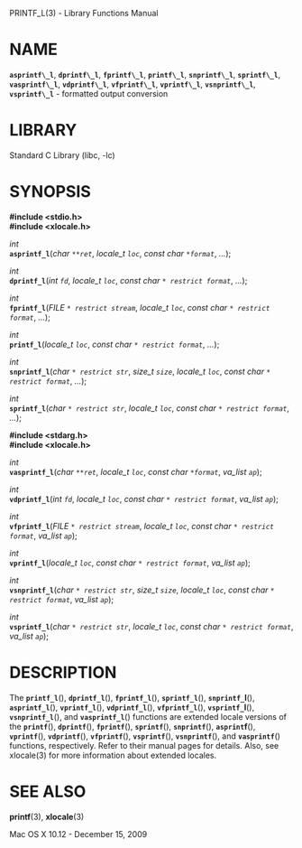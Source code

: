 PRINTF\_L(3) - Library Functions Manual

# NAME

**`asprintf\_l`**,
**`dprintf\_l`**,
**`fprintf\_l`**,
**`printf\_l`**,
**`snprintf\_l`**,
**`sprintf\_l`**,
**`vasprintf\_l`**,
**`vdprintf\_l`**,
**`vfprintf\_l`**,
**`vprintf\_l`**,
**`vsnprintf\_l`**,
**`vsprintf\_l`** - formatted output conversion

# LIBRARY

Standard C Library (libc, -lc)

# SYNOPSIS

**#include <stdio.h>**  
**#include <xlocale.h>**

*int*  
**`asprintf_l`**(*char `**ret`*, *locale\_t `loc`*, *const char `*format`*, *...*);

*int*  
**`dprintf_l`**(*int `fd`*, *locale\_t `loc`*, *const char `* restrict format`*, *...*);

*int*  
**`fprintf_l`**(*FILE `* restrict stream`*, *locale\_t `loc`*, *const char `* restrict format`*, *...*);

*int*  
**`printf_l`**(*locale\_t `loc`*, *const char `* restrict format`*, *...*);

*int*  
**`snprintf_l`**(*char `* restrict str`*, *size\_t `size`*, *locale\_t `loc`*, *const char `* restrict format`*, *...*);

*int*  
**`sprintf_l`**(*char `* restrict str`*, *locale\_t `loc`*, *const char `* restrict format`*, *...*);

**#include <stdarg.h>**  
**#include <xlocale.h>**

*int*  
**`vasprintf_l`**(*char `**ret`*, *locale\_t `loc`*, *const char `*format`*, *va\_list `ap`*);

*int*  
**`vdprintf_l`**(*int `fd`*, *locale\_t `loc`*, *const char `* restrict format`*, *va\_list `ap`*);

*int*  
**`vfprintf_l`**(*FILE `* restrict stream`*, *locale\_t `loc`*, *const char `* restrict format`*, *va\_list `ap`*);

*int*  
**`vprintf_l`**(*locale\_t `loc`*, *const char `* restrict format`*, *va\_list `ap`*);

*int*  
**`vsnprintf_l`**(*char `* restrict str`*, *size\_t `size`*, *locale\_t `loc`*, *const char `* restrict format`*, *va\_list `ap`*);

*int*  
**`vsprintf_l`**(*char `* restrict str`*, *locale\_t `loc`*, *const char `* restrict format`*, *va\_list `ap`*);

# DESCRIPTION
The **`printf_l`**(), **`dprintf_l`**(), **`fprintf_l`**(), **`sprintf_l`**(), **`snprintf_`l**(), **`asprintf_l`**(), **`vprintf_l`**(), **`vdprintf_l`**(), **`vfprintf_l`**(), **`vsprintf_`l**(), **`vsnprintf_l`**(), and **`vasprintf_l`**() functions are extended locale versions of the **`printf`**(), **`dprintf`**(), **`fprintf`**(), **`sprintf`**(), **`snprintf`**(), **`asprint`f**(), **`vprintf`**(), **`vdprintf`**(), **`vfprintf`**(), **`vsprintf`**(), **`vsnprintf`**(), and **`vasprintf`**() functions, respectively. Refer to their manual pages for details. Also, see xlocale(3) for more information about extended locales.

# SEE ALSO
**printf**(3), **xlocale**(3)

Mac OS X 10.12 - December 15, 2009
